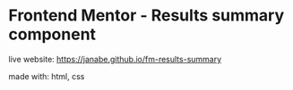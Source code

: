 # Frontend Mentor - Results summary component

live website: https://janabe.github.io/fm-results-summary

made with: html, css